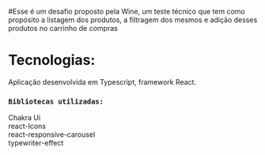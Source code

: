 #Esse é um desafio proposto pela Wine, um teste técnico que tem como propósito a listagem dos produtos, a filtragem dos mesmos e adição desses produtos no carrinho de compras

# Tecnologias: 
Aplicação desenvolvida em Typescript, framework React.

### `Bibliotecas utilizadas:`
Chakra Ui \
react-Icons \
react-responsive-carousel \
typewriter-effect 

